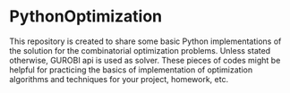 # PythonOptimization
This repository is created to share some basic Python implementations of the solution for the combinatorial optimization problems. Unless stated otherwise, GUROBI api is used as solver. These pieces of codes might be helpful for practicing the basics of implementation of optimization algorithms and techniques for your project, homework, etc. 
